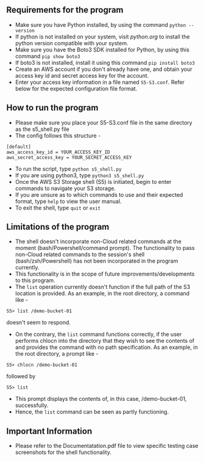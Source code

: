 
## Requirements for the program

* Make sure you have Python installed, by using the command `python --version`
* If python is not installed on your system, visit  *python.org* to install the python version compatible with your system.
* Make sure you have the Boto3 SDK installed for Python, by using this command `pip show boto3`
* If boto3 is not installed, install it using this command `pip install boto3`
* Create an AWS account if you don't already have one, and obtain your access key id and secret access key for the account.
* Enter your access key information in a file named `S5-S3.conf`. Refer below for the expected configuration file format. 

## How to run the program

* Please make sure you place your S5-S3.conf file in the same directory as the s5_shell.py file
* The config follows this structure - 

```
[default]
aws_access_key_id = YOUR_ACCESS_KEY_ID
aws_secret_access_key = YOUR_SECRET_ACCESS_KEY

```
* To run the script, type  `python s5_shell.py`
* If you are using python3, type `python3 s5_shell.py`
* Once the AWS S3 Storage shell (S5) is initiated, begin to enter commands to navigate your S3 storage.
* If you are unsure as to which commands to use and their expected format, type `help` to view the user manual.
* To exit the shell, type `quit` or `exit`

## Limitations of the program

* The shell doesn't incorporate non-Cloud related commands at the moment (bash/Powershell/command prompt). The functionality to pass non-Cloud related commands to the session's shell (bash/zsh/Powershell) has not been incorporated in the program currently.
* This functionality is in the scope of future improvements/developments to this program.
* The `list` operation currently doesn't function if the full path of the S3 location is provided. As an example, in the root directory, a command like - 
```
S5> list /demo-bucket-01
```
doesn't seem to respond. 
* On the contrary, the `list` command functions correctly, if the user performs chlocn into the directory that they wish to see the contents of and provides the command with no path specification. As an example, in the root directory, a prompt like - 
```
S5> chlocn /demo-bucket-01
```
followed by 
```
S5> list
```
* This prompt displays the contents of, in this case, /demo-bucket-01, successfully. 
* Hence, the `list` command can be seen as partly functioning.

## Important Information

* Please refer to the Documentatation.pdf file to view specific testing case screenshots for the shell functionality.
